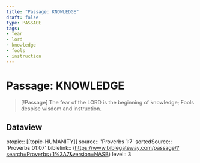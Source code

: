 ```yaml
---
title: "Passage: KNOWLEDGE"
draft: false
type: PASSAGE
tags:
- fear
- lord
- knowledge
- fools
- instruction
---
```


# Passage: KNOWLEDGE
> [!Passage]
> The fear of the LORD is the beginning of knowledge;
> Fools despise wisdom and instruction.

## Dataview
ptopic:: [[topic-HUMANITY]]
source:: 'Proverbs 1:7'
sortedSource:: 'Proverbs 01:07'
biblelink:: (https://www.biblegateway.com/passage/?search=Proverbs+1%3A7&version=NASB)
level:: 3